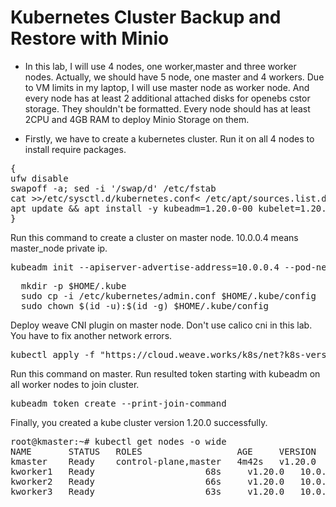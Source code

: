 
# Kubernetes Cluster Backup and Restore with Minio 

* In this lab, I will use 4 nodes, one worker,master and three worker nodes. Actually, we should have 5 node, one master and 4 workers. Due to VM limits in my laptop, I will use master node as worker node. And every node has at least 2 additional attached disks for openebs cstor storage. They shouldn't be formatted.
Every node should has at least 2CPU and 4GB RAM to deploy Minio Storage on them.

* Firstly, we have to create a kubernetes cluster. Run it on all 4 nodes to install require packages.
<pre>
{
ufw disable
swapoff -a; sed -i '/swap/d' /etc/fstab
cat >>/etc/sysctl.d/kubernetes.conf<<EOF
net.bridge.bridge-nf-call-ip6tables = 1
net.bridge.bridge-nf-call-iptables = 1
EOF
sysctl --system
apt install -y apt-transport-https ca-certificates curl gnupg-agent software-properties-common
curl -fsSL https://download.docker.com/linux/ubuntu/gpg | apt-key add -
add-apt-repository "deb [arch=amd64] https://download.docker.com/linux/ubuntu $(lsb_release -cs) stable"
apt update
apt install docker-ce containerd.io -y
curl -s https://packages.cloud.google.com/apt/doc/apt-key.gpg | apt-key add -
echo "deb https://apt.kubernetes.io/ kubernetes-xenial main" > /etc/apt/sources.list.d/kubernetes.list
apt update && apt install -y kubeadm=1.20.0-00 kubelet=1.20.0-00 kubectl=1.20.0-00
}
</pre>
Run this command to create a cluster on master node. 10.0.0.4 means master_node private ip.
<pre>
kubeadm init --apiserver-advertise-address=10.0.0.4 --pod-network-cidr=192.168.0.0/16  --ignore-preflight-errors=all
</pre>
<pre>
  mkdir -p $HOME/.kube
  sudo cp -i /etc/kubernetes/admin.conf $HOME/.kube/config
  sudo chown $(id -u):$(id -g) $HOME/.kube/config
</pre>
Deploy weave CNI plugin on master node. Don't use calico cni in this lab. You have to fix another network errors.
<pre>
kubectl apply -f "https://cloud.weave.works/k8s/net?k8s-version=$(kubectl version | base64 | tr -d '\n')"
</pre>
Run this command on master. Run resulted token starting with kubeadm on all worker nodes to join cluster.
<pre>
kubeadm token create --print-join-command
</pre>
Finally, you created  a kube cluster version 1.20.0 successfully.
<pre>
root@kmaster:~# kubectl get nodes -o wide
NAME       STATUS   ROLES                  AGE     VERSION   INTERNAL-IP   EXTERNAL-IP   OS-IMAGE             KERNEL-VERSION     CONTAINER-RUNTIME
kmaster    Ready    control-plane,master   4m42s   v1.20.0   10.0.0.4      <none>        Ubuntu 20.04.2 LTS   5.4.0-1047-azure   docker://20.10.6
kworker1   Ready    <none>                 68s     v1.20.0   10.0.0.5      <none>        Ubuntu 20.04.2 LTS   5.4.0-1047-azure   docker://20.10.6
kworker2   Ready    <none>                 66s     v1.20.0   10.0.0.6      <none>        Ubuntu 20.04.2 LTS   5.4.0-1047-azure   docker://20.10.6
kworker3   Ready    <none>                 63s     v1.20.0   10.0.0.7      <none>        Ubuntu 20.04.2 LTS   5.4.0-1047-azure   docker://20.10.6
</pre>
